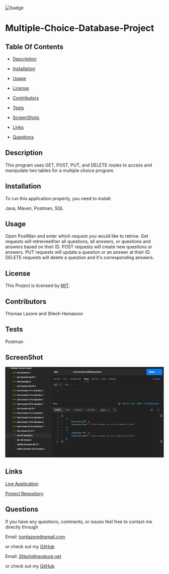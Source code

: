 

  ![badge](https://img.shields.io/badge/license-MIT-brightgreen)
  
  # Multiple-Choice-Database-Project
  

  ## Table Of Contents

  * [Description](#description)

  * [Installation](#installation)

  * [Usage](#usage)

  * [License](#license)

  * [Contributors](#contributors)

  * [Tests](#tests)

  * [ScreenShots](#screenshots)

  * [Links](#links)

  * [Questions](#questions)

  ## Description

  This program uses GET, POST, PUT, and DELETE routes to access and manipulate two tables for a multiple choice program.
  
  ## Installation

  To run this application properly, you need to install:
  
  Java, Maven, Postman, SQL
  

  ## Usage
  
  Open PostMan and enter which request you would like to retrive. Get requests will retreiveeither all questions, all answers, or questions and answers based on their ID. POST requests will create new questions or answers. PUT requests will update a question or an answer at their ID. DELETE requests will delete a question and it's corresponding answers.
  
  
  ## License
  
  This Project is licensed by [MIT](https://choosealicense.com/licenses/mit/).
  
  ## Contributors

  Thomas Lazore and Shkoh Hamasoor
  
  ## Tests
  
  Postman

  ## ScreenShot

  ![Screenshot](Screenshot)

  ## Links

  [Live Application](N/A)

  [Project Repository](https://github.com/Shkoh-Hamasoor/small-project/pull/28)
  
  
  ## Questions

  If you have any questions, comments, or issues feel free to contact me directly through
  
  Email: tomlazore@gmail.com

  or check out my [GitHub](https://github.com/tlaze)

  Email: Shkoh@revature.net

  or check out my [GitHub](https://github.com/Shkoh-Hamasoor)

  
